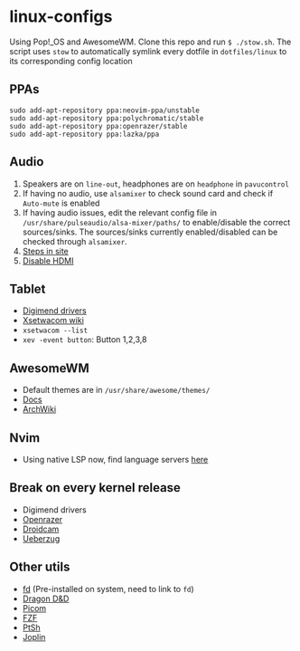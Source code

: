 # linux-configs

Using Pop!\_OS and AwesomeWM. Clone this repo and run `$ ./stow.sh`. The script
uses `stow` to automatically symlink every dotfile in `dotfiles/linux` to its
corresponding config location

## PPAs
```
sudo add-apt-repository ppa:neovim-ppa/unstable
sudo add-apt-repository ppa:polychromatic/stable
sudo add-apt-repository ppa:openrazer/stable
sudo add-apt-repository ppa:lazka/ppa
```
## Audio

1. Speakers are on `line-out`, headphones are on `headphone` in `pavucontrol`
2. If having no audio, use `alsamixer` to check sound card and check if
   `Auto-mute` is enabled
3. If having audio issues, edit the relevant config file in
   `/usr/share/pulseaudio/alsa-mixer/paths/` to enable/disable the correct
   sources/sinks. The sources/sinks currently enabled/disabled can be checked
   through `alsamixer`.
4. [Steps in
   site](https://unix.stackexchange.com/questions/602613/how-to-switch-between-headphones-and-speakers-without-disconnecting)
5. [Disable HDMI](https://askubuntu.com/questions/228619/disable-sound-through-hdmi-permanently)

## Tablet

- [Digimend
  drivers](https://github.com/Huion-Linux/DIGImend-kernel-drivers-for-Huion)
- [Xsetwacom
  wiki](https://wiki.archlinux.org/index.php/Wacom_tablet#Mapping_pad_buttons_to_function_keys)
- `xsetwacom --list`
- `xev -event button`: Button 1,2,3,8

## AwesomeWM

- Default themes are in `/usr/share/awesome/themes/`
- [Docs](https://awesomewm.org/doc/api/index.html)
- [ArchWiki](https://wiki.archlinux.org/title/Awesome)

## Nvim

- Using native LSP now, find language servers [here](https://github.com/neovim/nvim-lspconfig/blob/master/doc/server_configurations.md)

## Break on every kernel release

- Digimend drivers
- [Openrazer](https://openrazer.github.io/#download)
- [Droidcam](https://www.dev47apps.com/droidcam/linux/)
- [Ueberzug](https://github.com/seebye/ueberzug)

## Other utils

- [fd](https://github.com/sharkdp/fd#installation) (Pre-installed on system, need to link to `fd`)
- [Dragon D&D](https://github.com/mwh/dragon)
- [Picom](https://github.com/yshui/picom)
- [FZF](https://github.com/junegunn/fzf)
- [PtSh](https://github.com/jszczerbinsky/ptSh)
- [Joplin](https://joplinapp.org/terminal/)
